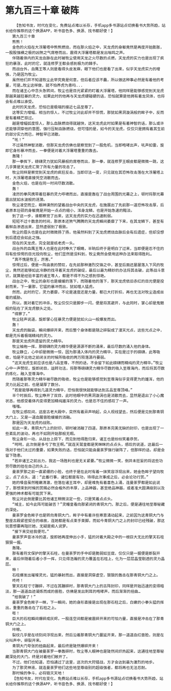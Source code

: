 # 第九百三十章 破阵
        【告知书友，时代在变化，免费站点难以长存，手机app多书源站点切换看书大势所趋，站长给你推荐的这个换源APP，听书音色多、换源、找书都好使！】
       第九百三十章
       熊熊！
       金色的火焰在大浮屠塔中熊熊燃烧，而在那火焰之中，天龙虎的身躯竟然是再度开始膨胀，一股股强横之极的凶煞之气席卷而出，震得大浮屠塔都是发出嗡鸣之声。
       伴随着体内的天龙血脉在此时被牧尘使用天龙之火尽数的点燃，天龙虎的实力也是出现了疯狂的暴涨，此时的它，就连修罗王都会感到极为的棘手。
       而战台外，血鹰王等人则是看得头皮发麻，眼下他们也是看了出来，似乎天龙虎实力的增强，乃是因为牧尘。
       虽然他们并不知道牧尘此举究竟是何意，但后者应该不蠢，所以做这种事必然是有着他的考量，可是…牧尘这样做，就不怕养虎为患吗...
       而在诸王心中念头急转间，牧尘也是目光紧紧的盯着大浮屠塔，他同样是能够感觉到天龙虎那越来越狂暴的灵力，如果此时的他再与天龙虎硬碰硬的话，恐怕就算是他拥有着龙凤体，也将会有点难以承受。
       此时的天龙虎，恐怕已是极端的接近七品至尊了。
       这等实力增幅，相当的惊人，不过牧尘对此却并不惊慌，那犹如黑洞漩涡般的眸子中，反而是有着精芒掠过。
       越是增幅弧度惊人，那么血脉燃烧得就越快，这天龙虎此时如果是有着神智的话，那么或许还能够洞穿他的意图，强行压制血脉燃烧，但可惜的是，如今的天龙虎，仅仅只是拥有着其生前的部分实力而已，神智早已消散。
       “吼！”
       不过虽然神智消散，但那天龙虎仿佛也是察觉到了一股危机，当即咆哮出声，吼声如雷，旋即它身形暴冲而去，一拳便是对着大浮屠塔重重的轰去。
       轰隆！
       那一拳挥下，磅礴灵力犹如风暴般的席卷而出，那一拳，就连修罗王眼皮都是微微一跳，这几乎算是天龙虎汇聚了所有力量的攻击了。
       牧尘同样是察觉到天龙虎的疯狂反击，当即印法一变，只见就在其恐怖攻击落在大浮屠塔上时，大浮屠塔直接凭空消散而去。
       金色火焰，也是在同一时间尽数消散。
       轰！
       凌厉的拳风携带着狂暴的灵力呼啸而出，直接是轰在了战台周围的光幕之上，顿时将那光幕震出犹如水波般的涟漪。
       牧尘凌空而立，眼神漠然的望着战台中央的天龙虎，在施展出了先前那一道恐怖攻击厚，后者原本壮硕的身躯竟是开始一点点的缩小，浑身龙鳞，也是开始急速的黯淡。
       到了这一步，谁都察觉了出来，这天龙虎的实力在迅速削弱。
       短短不过十数息的时间，那原本还煞气腾腾的天龙虎瞬间萎靡了下来，在其龙鳞下，甚至有着鲜血渗透出来，显然虚弱到了极致。
       牧尘的眉头也是在此时微微扬了扬，他虽然料到了天龙虎燃烧血脉后会有后遗症，但却没想到后遗症会如此之强。
       现在的天龙虎，完全就是纸老虎一头。
       战台外的血鹰王等人也是在此时睁大了眼睛，半晌后终于是明白了过来，当即便是忍不住的将有些惊愕的目光投向牧尘，他们显然是没料到，牧尘竟然会使用这种办法来取得胜利…
       “真不愧是牧王，厉害。”
       惊愕过后，便是一阵由衷的赞叹，在先前那种激烈交锋之中，甚至后面还屡屡落入下风的牧尘，竟然还能够如此冷静的找寻着天龙虎的破绽，最后以最为精妙的办法将其击破，此等战斗意识，就算是经验丰富的诸王等人，都是不得不为之感到惊艳。
       战台之中，牧尘的身形也是缓缓的落下，而随着他的落下，那天龙虎依旧赤红的目光便是投射而来，下一霎那，它猛的暴冲而出，犹如噬人猛虎。
       然而，此时的它，灵力萎靡，不论是速度还是力量，都已大打折扣，再也无法对牧尘造成丝毫的威胁。
       所以，面对着它的冲杀，牧尘仅仅只是脚步一闪，便是将其避开，与此同时，掌心却是鬼魅般的贴在了天龙虎额头之处。
       “得罪了。”
       牧尘轻声说道，旋即掌心狂暴灵力便是犹如火山一般爆发而出。
       轰！
       天龙虎的脑袋，瞬间爆碎开来，而后整个身体都是随之碎裂成了漫天光点，这些光点之中，都是充斥着极端精纯的灵力。
       那是天龙虎所遗留的灵力精华。
       牧尘袖袍一挥，那磅礴的灵力精华便是源源不断的涌来，最后尽数的涌入他的身体。
       牧尘静立，心中却是微微一惊，因为那涌入体内的灵力精华，实在是过于的磅礴，此等吸收，怕是不比他之前闭关的时候所吸收的两万陨落源丹要弱。
       “这天龙虎生前应该也是八品至尊，不然的话，不会留下如此磅礴而精纯的灵力精华。”牧尘心中一声赞叹，旋即闭目，运转功法，将那等磅礴灵力精华尽数的吸入至尊海内，而后将其尽数的炼化，融入至尊海中。
       而随着那等灵力精华被尽数的吸收，牧尘也是能够感觉到至尊海似乎变得更为的雄浑，他的灵力比起之前，也是凝厚了数分。
       “若是能够再得到几道灵力精华，恐怕我很快就能够达到五品至尊顶峰。”
       半个时辰后，牧尘睁开了双目，此时他眼中的黑洞漩涡也是消散而去，显然是退出了小心魔状态，他感受着体内变得更加精纯雄浑的灵力，也是忍不住的感叹了一声。
       嗤嗤。
       在牧尘感叹间，这座古老大殿中，突然有着异声响起，众人视线望去，然后便是见到那青铜大门上，又是一道血腥兽脸缓缓的消融。
       那是因为天龙虎的战败。
       如此一来，青铜大门上的封印，顿时被消融了四道，那原本完美无缺的封印，也是出现了一些紊乱的波动，再也不如刚开始那般无暇。
       牧尘身形一动，从战台上掠下，而见到他得胜归来，诸王也是纷纷笑着恭贺。
       “呵呵，此次倒是多亏了牧王啊。”就连天鹫皇都是笑眯眯的点点头，感叹的说道，这最后一场对于他们太过的重要，如果失败的话，恐怕就只能由曼荼罗强行破阵了，但那样的话，却是会留下隐患。
       “若非诸王之前出力，我这一场胜利也是无关紧要。”牧尘微微一笑，倒并未狂妄的将这些功劳尽数的挂在自己的头上。
       曼荼罗那之前一直紧绷的小脸，也终于是在此时有着一抹笑容浮现出来，她金色眸子望向牧尘，点了点头，道：“此番行事，诸位都是有功，待得此次事成之后，必会论功行赏。”
       她的嗓音虽然稚嫩清澈，但落在诸王耳中，却是难免有着喜色上涌，连曼荼罗都是如此说了，那想来到时候的赏赐必然会格外的丰厚，上品神器，甚至绝品神器，或者准大圆满级别以及更强的神术都有可能赏下来。
       牧尘对此倒是要比其他诸王稍微淡定一些，只是笑着点点头。
       “域主，如今此阵可能破否？”灵瞳皇看向那紧闭的青铜大门，那之后，便是通往地至尊秘藏的深处。
       曼荼罗金色眸子也是转向青铜大门，眸子中有着许些寒意涌动起来，之前因为这青铜大门与整座古殿紧密契合的缘故，连她都是有点束手束脚，而如今青铜大门之上的封印已经残破，那这玩意想要再阻拦她，无疑是痴人说梦。
       “接下来交给我便可。”
       曼荼罗声音冰冷的道，旋即她再度伸出小手，猛的对着大殿之中的一根巨大无比的擎天石柱狠狠一握。
       轰隆。
       那有着符文保护的擎天石柱，在曼荼罗的手中却是脆弱如豆腐，仅仅只是一握便是断裂开来，最后伴随着后者小手一挥，只见得浩瀚的灵力覆盖在石柱上，化为一层层晶莹剔透的灵力晶层。
       咻！
       石柱爆发出璀璨灵光，猛的暴射而出，直接是洞穿虚空，狠狠的轰击在那青铜大门之上。
       咚咚！
       擎天石柱寸寸蹦碎，不过在其蹦碎时，那青铜大门上的古阵封印，同样是开始迅速的变得暗淡，那一道道血迹凝炼而成的兽脸，仿佛是发出刺耳的咆哮声，而后渐渐的扭曲…
       “给我破了！”
       曼荼罗金色眸子一眯，下一瞬间，她的身形直接是出现在那石柱之后，白嫩的小拳头猛的挥出，重重的轰击在了石柱之上。
       嘭！
       巨大的石柱瞬间爆碎成灰烬，一股连空间都是被震碎开来的可怕力量，直接是冲击在了那青铜大门之上。
       咔嚓。
       裂纹几乎是在顷刻间浮现出来，然后沿着那青铜大门蔓延开来，那一道道血红兽脸，则是在尖叫声中，碎裂开来。
       青铜大门夸张的扭曲起来，最后终是陡然爆碎开来！
       当那青铜大门在被曼荼罗一拳轰碎时，牧尘等人眼神也是陡然间炽热起来，这通往地至尊秘藏深处的大门，终是对着他们敞开了。
       不过，他们也知道，恐怕通过了这里，这次的大狩猎战，方才会达到最为激烈的地步。
       为了那灵神液，就连曼荼罗他们这些地至尊级别的超级强者，都将再也无法忍耐。
       那时候的争斗，必将毁灭天地！
       【告知书友，时代在变化，免费站点难以长存，手机app多书源站点切换看书大势所趋，站长给你推荐的这个换源APP，听书音色多、换源、找书都好使！】